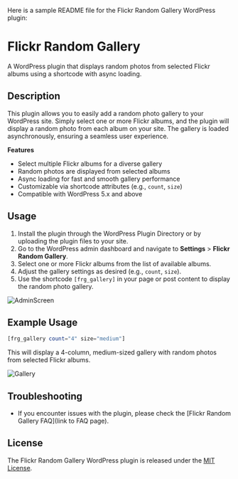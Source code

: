 Here is a sample README file for the Flickr Random Gallery WordPress plugin:

**Flickr Random Gallery**
==========================

A WordPress plugin that displays random photos from selected Flickr albums using a shortcode with async loading.

**Description**
---------------

This plugin allows you to easily add a random photo gallery to your WordPress site. Simply select one or more Flickr albums, and the plugin will display a random photo from each album on your site. The gallery is loaded asynchronously, ensuring a seamless user experience.

**Features**

* Select multiple Flickr albums for a diverse gallery
* Random photos are displayed from selected albums
* Async loading for fast and smooth gallery performance
* Customizable via shortcode attributes (e.g., `count`, `size`)
* Compatible with WordPress 5.x and above

**Usage**
---------

1. Install the plugin through the WordPress Plugin Directory or by uploading the plugin files to your site.
2. Go to the WordPress admin dashboard and navigate to **Settings** > **Flickr Random Gallery**.
3. Select one or more Flickr albums from the list of available albums.
4. Adjust the gallery settings as desired (e.g., `count`, `size`).
5. Use the shortcode `[frg_gallery]` in your page or post content to display the random photo gallery.

![AdminScreen](https://github.com/user-attachments/assets/35c9f787-f222-4a5b-a0eb-965ebb43434c)

**Example Usage**
-----------------

```php
[frg_gallery count="4" size="medium"]
```

This will display a 4-column, medium-sized gallery with random photos from selected Flickr albums.

![Gallery](https://github.com/user-attachments/assets/69851281-f31e-4fe7-9863-9f372674218e)


**Troubleshooting**
------------------

* If you encounter issues with the plugin, please check the [Flickr Random Gallery FAQ](link to FAQ page).

**License**
----------

The Flickr Random Gallery WordPress plugin is released under the [MIT License](https://opensource.org/licenses/MIT).
